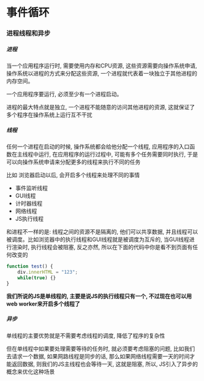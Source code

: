 # 事件循环

### 进程线程和异步

##### 进程

当一个应用程序运行时, 需要使用内存和CPU资源, 这些资源需要向操作系统申请, 操作系统以进程的方式来分配这些资源, 一个进程就代表着一块独立于其他进程的内存空间。

一个应用程序要运行, 必须至少有一个进程启动。

进程的最大特点就是独立, 一个进程不能随意的访问其他进程的资源, 这就保证了多个程序在操作系统上运行互不干扰

##### 线程

任何一个进程在启动的时候, 操作系统都会给他分配一个线程, 应用程序的入口函数在主线程中运行, 在应用程序的运行过程中, 可能有多个任务需要同时执行, 于是可以向操作系统申请来分配更多的线程来执行不同的任务

比如 浏览器启动以后, 会开启多个线程来处理不同的事情

- 事件监听线程
- GUI线程
- 计时器线程
- 网络线程
- JS执行线程

和进程不一样的是: 线程之间的资源不是隔离的, 他们可以共享数据, 并且线程可以被调度。比如浏览器中的执行线程和GUI线程就是被调度为互斥的, 当GUI线程进行渲染时, 执行线程会被阻塞, 反之亦然, 所以在下面的代码中你是看不到页面有任何改变的

```js
function test() {
    div.innerHTML = "123";
    while(true) {}
}
```

**我们所说的JS是单线程的, 主要是说JS的执行线程只有一个, 不过现在也可以用web worker来开启多个线程了**

##### 异步

单线程的主要优势就是不需要考虑线程的调度, 降低了程序的复杂性

但在单线程中如果要处理需要等待的任务时, 就必须要考虑阻塞的问题, 比如我们去请求一个数据, 如果网路线程是同步的话, 那么如果网络线程需要一天的时间才能返回数据, 则我们的JS主线程也会等待一天, 这就是阻塞, 所以, JS引入了异步的概念来优化这种场景


